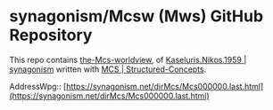 # synagonism/Mcsw (Mws) GitHub Repository

This repo contains [the-Mcs-worldview](https://synagonism.net/dirMiwMcs/dirCor/filMcs.last.html#idMcswv),
of [Kaseluris.Nikos.1959 | synagonism](http://synagonism.net/index.html#idAboutme)
written with [MCS | Structured-Concepts](https://synagonism.net/dirMiwMcs/dirCor/filMcs.last.html#idOverview).

AddressWpg::
[https://synagonism.net/dirMcs/Mcs000000.last.html](https://synagonism.net/dirMcs/Mcs000000.last.html)
